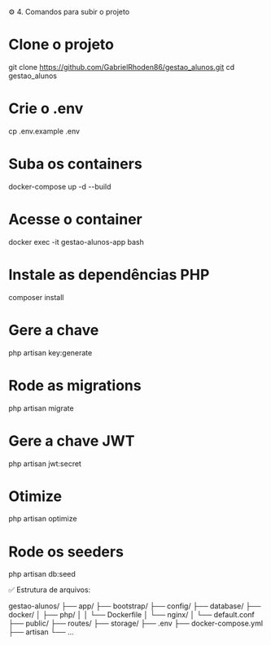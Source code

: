 

⚙️ 4. Comandos para subir o projeto
# Clone o projeto
git clone https://github.com/GabrielRhoden86/gestao_alunos.git
cd gestao_alunos

# Crie o .env
cp .env.example .env

# Suba os containers
docker-compose up -d --build

# Acesse o container
docker exec -it gestao-alunos-app bash

# Instale as dependências PHP
composer install

# Gere a chave
php artisan key:generate

# Rode as migrations
php artisan migrate

# Gere a chave JWT
php artisan jwt:secret

# Otimize
php artisan optimize

# Rode os seeders
php artisan db:seed

✅ Estrutura de arquivos:

gestao-alunos/
├── app/
├── bootstrap/
├── config/
├── database/
├── docker/
│   ├── php/
│   │   └── Dockerfile
│   └── nginx/
│       └── default.conf
├── public/
├── routes/
├── storage/
├── .env
├── docker-compose.yml
├── artisan
└── ...